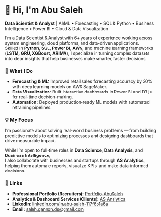 # 👋 Hi, I'm Abu Saleh
**Data Scientist & Analyst** | AI/ML • Forecasting • SQL & Python • Business Intelligence • Power BI • Cloud & Data Visualization  

I’m a Data Scientist & Analyst with 6+ years of experience working across system engineering, cloud platforms, and data-driven applications.  
Skilled in **Python, SQL, Power BI, AWS**, and machine learning frameworks (**LSTM, GRU, XGBoost, ARIMA**), I specialize in turning complex datasets into clear insights that help businesses make smarter, faster decisions.

### 🧠 What I Do
- **Forecasting & ML:** Improved retail sales forecasting accuracy by 30% with deep learning models on AWS SageMaker.  
- **Data Visualization:** Built interactive dashboards in Power BI and D3.js for real-time decision-making.  
- **Automation:** Deployed production-ready ML models with automated retraining pipelines.

### 💡 My Focus
I’m passionate about solving real-world business problems — from building predictive models to optimizing processes and designing dashboards that drive measurable impact.

While I’m open to full-time roles in **Data Science**, **Data Analysis**, and **Business Intelligence**,  
I also collaborate with businesses and startups through **AS Analytics**, helping them automate reports, visualize KPIs, and make data-informed decisions.

### 🔗 Links
- **Professional Portfolio (Recruiters):** [Portfolio-AbuSaleh](https://abusaleh002.github.io/Portfolio-AbuSaleh/)  
- **Analytics & Dashboard Services (Clients):** [AS Analytics](https://YOUR-AS-Analytics-LINK)  
- **LinkedIn:** [linkedin.com/in/abu-saleh-117f6b1a6a](https://www.linkedin.com/in/abu-saleh-117f6b1a6a)  
- **Email:** [saleh.gannon.ds@gmail.com](mailto:saleh.gannon.ds@gmail.com)
